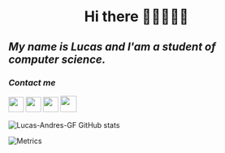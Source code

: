 <h1 align= "center">Hi there 👋🏽👨🏾‍💻</h1> 

## *My name is Lucas and I'am a student of computer science.*

### *Contact me*

[<img src="https://upload.wikimedia.org/wikipedia/commons/thumb/e/e7/Instagram_logo_2016.svg/768px-Instagram_logo_2016.svg.png" width=30>]( https://www.instagram.com/lucas_a_gallardo/) 
[<img src="https://logodownload.org/wp-content/uploads/2014/09/twitter-logo-4.png" width=30>]( https://twitter.com/Lucasgallardo03 )
[<img src="https://play-lh.googleusercontent.com/kMofEFLjobZy_bCuaiDogzBcUT-dz3BBbOrIEjJ-hqOabjK8ieuevGe6wlTD15QzOqw" width=30>]( https://www.linkedin.com/in/lucas-gallardo-4b1292234/)
[<img src="https://www.notion.so/image/https%3A%2F%2Fs3-us-west-2.amazonaws.com%2Fsecure.notion-static.com%2F94e13b65-fe91-499a-a4d1-c408d20cd8ae%2FNotion_app_logo.png?table=block&id=97d07e67-790d-44cc-90bc-7db48158f30d&spaceId=0590467c-98f2-471e-b85d-6b73a520a1f3&width=250&userId=662d26c9-2f31-4ccc-a2e9-089c8ccc8038&cache=v2" width="32">]( https://www.notion.so/Lic-En-Inform-tica-97d07e67790d44cc90bc7db48158f30d) 

![Lucas-Andres-GF GitHub stats](https://github-readme-stats.vercel.app/api?username=Lucas-Andres-GF&show_icons=true&theme=radical)

![Metrics](https://metrics.lecoq.io/Lucas-Andres-GF?template=classic&base.header=0&base.activity=0&base.community=0&base.repositories=0&base.metadata=0&people=1&people.limit=24&people.identicons=false&people.identicons.hide=false&people.size=28&people.types=followers%2C%20following&people.shuffle=false&config.timezone=Asia%2FShanghai)
